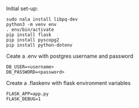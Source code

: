 
Initial set-up:
```
sudo nala install libpq-dev
python3 -m venv env
. env/bin/activate
pip install flask
pip install pyscopg2
pip install python-dotenv
```

Ceate a .env with postgres username and password
```
DB_USER=<username>
DB_PASSWORD=<password>
```

Create a .flaskenv with flask environment variables
```
FLASK_APP=app.py
FLASK_DEBUG=1
```
